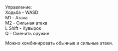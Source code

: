Управление:  
Ходьба - WASD  
M1 - Атака  
M2 - Сильная атака  
L Shift - Кувырок  
Q - Сменить оружие

Можно комбинировать обычные и сильные атаки.
